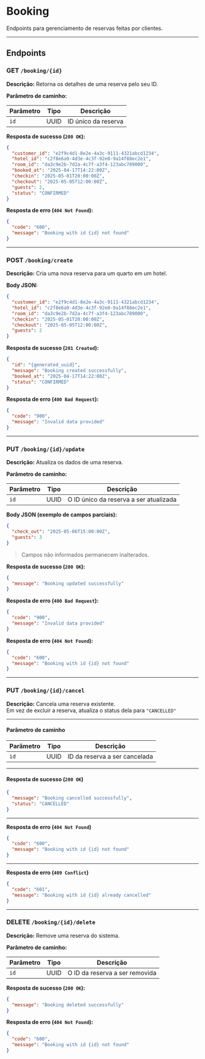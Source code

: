 # Booking  
Endpoints para gerenciamento de reservas feitas por clientes.

---

## Endpoints

### GET `/booking/{id}`

**Descrição:** Retorna os detalhes de uma reserva pelo seu ID.

**Parâmetro de caminho:**

| Parâmetro | Tipo | Descrição               |
|-----------|------|-------------------------|
| `id`      | UUID | ID único da reserva     |

**Resposta de sucesso (`200 OK`):**

```json
{
  "customer_id": "e2f9c4d1-8e2e-4a3c-9111-4321abcd1234",
  "hotel_id": "c2f8e6a9-4d3e-4c3f-92e0-9a14f88ec2e1",
  "room_id": "da3c9e2b-7d2a-4c7f-a3f4-123abc789000",
  "booked_at": "2025-04-17T14:22:00Z",
  "checkin": "2025-05-01T20:00:00Z",
  "checkout": "2025-05-05T12:00:00Z",
  "guests": 2,
  "status": "CONFIRMED"
}
```

**Resposta de erro (`404 Not Found`):**

```json
{
  "code": "600",
  "message": "Booking with id {id} not found"
}
```

---

### POST `/booking/create`

**Descrição:** Cria uma nova reserva para um quarto em um hotel.

**Body JSON:**

```json
{
  "customer_id": "e2f9c4d1-8e2e-4a3c-9111-4321abcd1234",
  "hotel_id": "c2f8e6a9-4d3e-4c3f-92e0-9a14f88ec2e1",
  "room_id": "da3c9e2b-7d2a-4c7f-a3f4-123abc789000",
  "checkin": "2025-05-01T20:00:00Z",
  "checkout": "2025-05-05T12:00:00Z",
  "guests": 2
}
```

**Resposta de sucesso (`201 Created`):**

```json
{
  "id": "{generated_uuid}",
  "message": "Booking created successfully",
  "booked_at": "2025-04-17T14:22:00Z",
  "status": "CONFIRMED"
}
```

**Resposta de erro (`400 Bad Request`):**

```json
{
  "code": "900",
  "message": "Invalid data provided"
}
```

---

### PUT `/booking/{id}/update`

**Descrição:** Atualiza os dados de uma reserva.

**Parâmetro de caminho:**

| Parâmetro | Tipo | Descrição                              |
|-----------|------|----------------------------------------|
| `id`      | UUID | O ID único da reserva a ser atualizada |

**Body JSON (exemplo de campos parciais):**

```json
{
  "check_out": "2025-05-06T15:00:00Z",
  "guests": 3
}
```

> Campos não informados permanecem inalterados.

**Resposta de sucesso (`200 OK`):**

```json
{
  "message": "Booking updated successfully"
}
```

**Resposta de erro (`400 Bad Request`):**

```json
{
  "code": "900",
  "message": "Invalid data provided"
}
```

**Resposta de erro (`404 Not Found`):**

```json
{
  "code": "600",
  "message": "Booking with id {id} not found"
}
```

---

### **PUT** `/booking/{id}/cancel`

**Descrição:** Cancela uma reserva existente.  
Em vez de excluir a reserva, atualiza o status dela para `"CANCELLED"`

---

#### **Parâmetro de caminho**

| Parâmetro | Tipo | Descrição                     |
|-----------|------|-------------------------------|
| `id`      | UUID | ID da reserva a ser cancelada |

---

#### **Resposta de sucesso (`200 OK`)**

```json
{
  "message": "Booking cancelled successfully",
  "status": "CANCELLED"
}
```

---

**Resposta de erro (`404 Not Found`)**

```json
{
  "code": "600",
  "message": "Booking with id {id} not found"
}
```

---

**Resposta de erro (`409 Conflict`)**

```json
{
  "code": "601",
  "message": "Booking with id {id} already cancelled"
}
```

---

### DELETE `/booking/{id}/delete`

**Descrição:** Remove uma reserva do sistema.

**Parâmetro de caminho:**

| Parâmetro | Tipo | Descrição                      |
|-----------|------|--------------------------------|
| `id`      | UUID | O ID da reserva a ser removida |

**Resposta de sucesso (`200 OK`):**

```json
{
  "message": "Booking deleted successfully"
}
```

**Resposta de erro (`404 Not Found`):**

```json
{
  "code": "600",
  "message": "Booking with id {id} not found"
}
```
